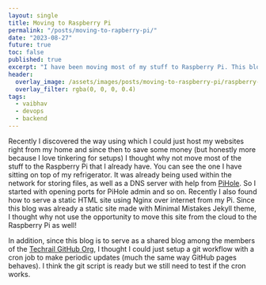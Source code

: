```yaml
---
layout: single
title: Moving to Raspberry Pi 
permalink: "/posts/moving-to-rapberry-pi/"
date: "2023-08-27"
future: true
toc: false
published: true 
excerpt: "I have been moving most of my stuff to Raspberry Pi. This blog was pending and it is now moved as well. Why, you ask?"
header:
  overlay_image: /assets/images/posts/moving-to-raspberry-pi/raspberry-pi-on-refrigerator.jpg
  overlay_filter: rgba(0, 0, 0, 0.4)
tags:
  - vaibhav
  - devops 
  - backend
---
```


Recently I discovered the way using which I could just host my websites right from my home and since then to save some money (but honestly more because I love tinkering for setups) I thought why not move most of the stuff to the Raspberry Pi that I already have. You can see the one I have sitting on top of my refrigerator. It was already being used within the network for storing files, as well as a DNS server with help from [PiHole](https://pi-hole.net/). So I started with opening ports for PiHole admin and so on. Recently I also found how to serve a static HTML site using Nginx over internet from my Pi. Since this blog was already a static site made with Minimal Mistakes Jekyll theme, I thought why not use the opportunity to move this site from the cloud to the Raspberry Pi as well!

In addition, since this blog is to serve as a shared blog among the members of the [Techrail GitHub Org](https://github.com/techrail), I thought I could just setup a git workflow with a cron job to make periodic updates (much the same way GitHub pages behaves). I think the git script is ready but we still need to test if the cron works. 